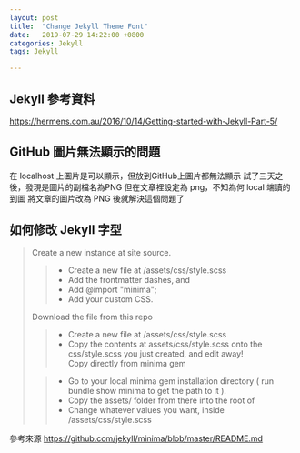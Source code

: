 ```yaml
---
layout: post
title:  "Change Jekyll Theme Font"
date:   2019-07-29 14:22:00 +0800
categories: Jekyll
tags: Jekyll

---
```


## Jekyll 參考資料

https://hermens.com.au/2016/10/14/Getting-started-with-Jekyll-Part-5/  

## GitHub 圖片無法顯示的問題
在 localhost 上圖片是可以顯示，但放到GitHub上圖片都無法顯示
試了三天之後，發現是圖片的副檔名為PNG
但在文章裡設定為 png，不知為何 local 端讀的到圖
將文章的圖片改為 PNG 後就解決這個問題了


## 如何修改 Jekyll 字型


> Create a new instance at site source.  
>
>> * Create a new file at <your-site>/assets/css/style.scss    
>> * Add the frontmatter dashes, and  
>> * Add @import "minima";
>> * Add your custom CSS.  
>  
> Download the file from this repo  
>
>>  * Create a new file at <your-site>/assets/css/style.scss
>>  * Copy the contents at assets/css/style.scss onto the css/style.scss you just created, and edit away!    
> Copy directly from minima gem  
>
>>  * Go to your local minima gem installation directory ( run bundle show minima to get the path to it ).  
>>  * Copy the assets/ folder from there into the root of <your-site>    
>>  * Change whatever values you want, inside <your-site>/assets/css/style.scss  

參考來源
https://github.com/jekyll/minima/blob/master/README.md

